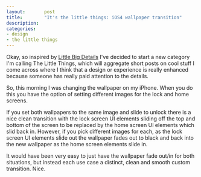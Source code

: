 ```yaml
---
layout:       post
title:        "It's the little things: iOS4 wallpaper transition"
description:  
categories:     
- design
- the little things
---
```


Okay, so inspired by [Little Big Details][1] I've decided to start a new category I'm calling The Little Things, which will aggregate short posts on cool stuff I come across where I think that a design or experience is really enhanced because someone has really paid attention to the details.

So, this morning I was changing the wallpaper on my iPhone. When you do this you have the option of setting different images for the lock and home screens. 

If you set both wallpapers to the same image and slide to unlock there is a nice clean transition with the lock screen UI elements sliding off the top and bottom of the screen to be replaced by the home screen UI elements which slid back in. However, if you pick different images for each, as the lock screen UI elements slide out the wallpaper fades out to black and back into the new wallpaper as the home screen elements slide in. 

It would have been very easy to just have the wallpaper fade out/in for both situations, but instead each use case a distinct, clean and smooth custom transition. Nice.

[1]:http://littlebigdetails.com/